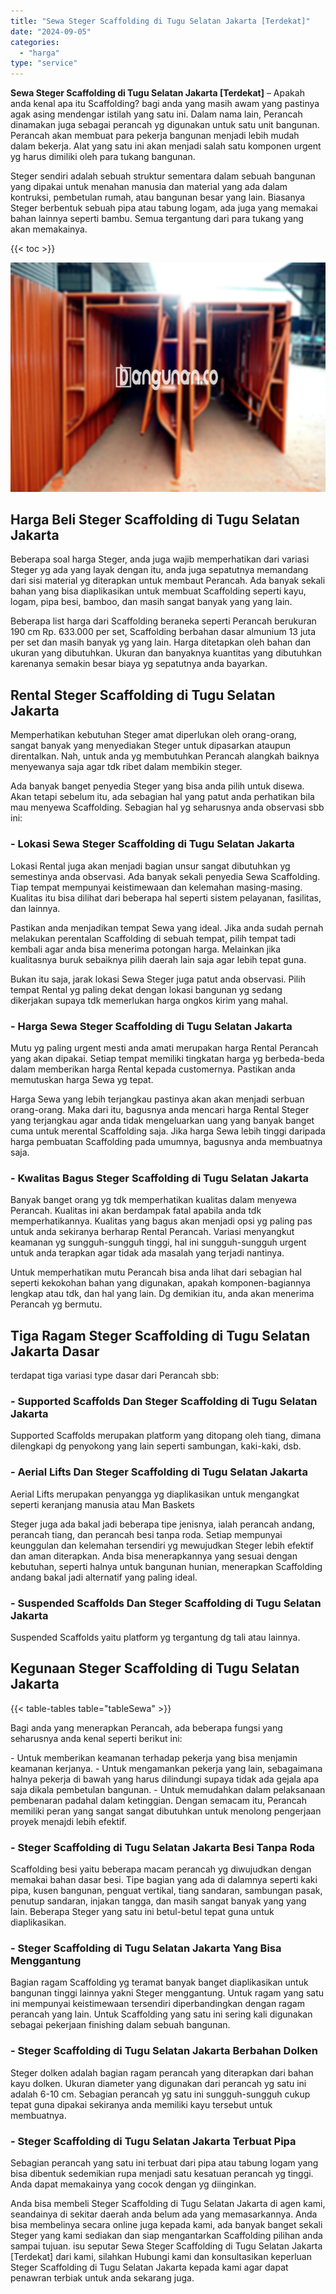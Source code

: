 ```yaml
---
title: "Sewa Steger Scaffolding di Tugu Selatan Jakarta [Terdekat]"
date: "2024-09-05"
categories: 
  - "harga"
type: "service"
---
```


**Sewa Steger Scaffolding di Tugu Selatan Jakarta \[Terdekat\]** – Apakah anda kenal apa itu Scaffolding? bagi anda yang masih awam yang pastinya agak asing mendengar istilah yang satu ini. Dalam nama lain, Perancah dinamakan juga sebagai perancah yg digunakan untuk satu unit bangunan. Perancah akan membuat para pekerja bangunan menjadi lebih mudah dalam bekerja. Alat yang satu ini akan menjadi salah satu komponen urgent yg harus dimiliki oleh para tukang bangunan.

Steger sendiri adalah sebuah struktur sementara dalam sebuah bangunan yang dipakai untuk menahan manusia dan material yang ada dalam kontruksi, pembetulan rumah, atau bangunan besar yang lain. Biasanya Steger berbentuk sebuah pipa atau tabung logam, ada juga yang memakai bahan lainnya seperti bambu. Semua tergantung dari para tukang yang akan memakainya.

{{< toc >}}

![Sewa Steger Scaffolding di Tugu Selatan Jakarta [Terdekat]](/images/sewa-scaffolding-steger-25.png)

## Harga Beli Steger Scaffolding di Tugu Selatan Jakarta

Beberapa soal harga Steger, anda juga wajib memperhatikan dari variasi Steger yg ada yang layak dengan itu, anda juga sepatutnya memandang dari sisi material yg diterapkan untuk membaut Perancah. Ada banyak sekali bahan yang bisa diaplikasikan untuk membuat Scaffolding seperti kayu, logam, pipa besi, bamboo, dan masih sangat banyak yang yang lain.

Beberapa list harga dari Scaffolding beraneka seperti Perancah berukuran 190 cm Rp. 633.000 per set, Scaffolding berbahan dasar almunium 13 juta per set dan masih banyak yg yang lain. Harga ditetapkan oleh bahan dan ukuran yang dibutuhkan. Ukuran dan banyaknya kuantitas yang dibutuhkan karenanya semakin besar biaya yg sepatutnya anda bayarkan.

## Rental Steger Scaffolding di Tugu Selatan Jakarta

Memperhatikan kebutuhan Steger amat diperlukan oleh orang-orang, sangat banyak yang menyediakan Steger untuk dipasarkan ataupun direntalkan. Nah, untuk anda yg membutuhkan Perancah alangkah baiknya menyewanya saja agar tdk ribet dalam membikin steger.

Ada banyak banget penyedia Steger yang bisa anda pilih untuk disewa. Akan tetapi sebelum itu, ada sebagian hal yang patut anda perhatikan bila mau menyewa Scaffolding. Sebagian hal yg seharusnya anda observasi sbb ini:

### \- Lokasi Sewa Steger Scaffolding di Tugu Selatan Jakarta

Lokasi Rental juga akan menjadi bagian unsur sangat dibutuhkan yg semestinya anda observasi. Ada banyak sekali penyedia Sewa Scaffolding. Tiap tempat mempunyai keistimewaan dan kelemahan masing-masing. Kualitas itu bisa dilihat dari beberapa hal seperti sistem pelayanan, fasilitas, dan lainnya.

Pastikan anda menjadikan tempat Sewa yang ideal. Jika anda sudah pernah melakukan perentalan Scaffolding di sebuah tempat, pilih tempat tadi kembali agar anda bisa menerima potongan harga. Melainkan jika kualitasnya buruk sebaiknya pilih daerah lain saja agar lebih tepat guna.

Bukan itu saja, jarak lokasi Sewa Steger juga patut anda observasi. Pilih tempat Rental yg paling dekat dengan lokasi bangunan yg sedang dikerjakan supaya tdk memerlukan harga ongkos kirim yang mahal.

### \- Harga Sewa Steger Scaffolding di Tugu Selatan Jakarta

Mutu yg paling urgent mesti anda amati merupakan harga Rental Perancah yang akan dipakai. Setiap tempat memiliki tingkatan harga yg berbeda-beda dalam memberikan harga Rental kepada customernya. Pastikan anda memutuskan harga Sewa yg tepat.

Harga Sewa yang lebih terjangkau pastinya akan akan menjadi serbuan orang-orang. Maka dari itu, bagusnya anda mencari harga Rental Steger yang terjangkau agar anda tidak mengeluarkan uang yang banyak banget cuma untuk merental Scaffolding saja. Jika harga Sewa lebih tinggi daripada harga pembuatan Scaffolding pada umumnya, bagusnya anda membuatnya saja.

### \- Kwalitas Bagus Steger Scaffolding di Tugu Selatan Jakarta

Banyak banget orang yg tdk memperhatikan kualitas dalam menyewa Perancah. Kualitas ini akan berdampak fatal apabila anda tdk memperhatikannya. Kualitas yang bagus akan menjadi opsi yg paling pas untuk anda sekiranya berharap Rental Perancah. Variasi menyangkut keamanan yg sungguh-sungguh tinggi, hal ini sungguh-sungguh urgent untuk anda terapkan agar tidak ada masalah yang terjadi nantinya.

Untuk memperhatikan mutu Perancah bisa anda lihat dari sebagian hal seperti kekokohan bahan yang digunakan, apakah komponen-bagiannya lengkap atau tdk, dan hal yang lain. Dg demikian itu, anda akan menerima Perancah yg bermutu.

## Tiga Ragam Steger Scaffolding di Tugu Selatan Jakarta Dasar

terdapat tiga variasi type dasar dari Perancah sbb:

### \- Supported Scaffolds Dan Steger Scaffolding di Tugu Selatan Jakarta

Supported Scaffolds merupakan platform yang ditopang oleh tiang, dimana dilengkapi dg penyokong yang lain seperti sambungan, kaki-kaki, dsb.

### \- Aerial Lifts Dan Steger Scaffolding di Tugu Selatan Jakarta

Aerial Lifts merupakan penyangga yg diaplikasikan untuk mengangkat seperti keranjang manusia atau Man Baskets

Steger juga ada bakal jadi beberapa tipe jenisnya, ialah perancah andang, perancah tiang, dan perancah besi tanpa roda. Setiap mempunyai keunggulan dan kelemahan tersendiri yg mewujudkan Steger lebih efektif dan aman diterapkan. Anda bisa menerapkannya yang sesuai dengan kebutuhan, seperti halnya untuk bangunan hunian, menerapkan Scaffolding andang bakal jadi alternatif yang paling ideal.

### \- Suspended Scaffolds Dan Steger Scaffolding di Tugu Selatan Jakarta

Suspended Scaffolds yaitu platform yg tergantung dg tali atau lainnya.

## Kegunaan Steger Scaffolding di Tugu Selatan Jakarta

{{< table-tables table="tableSewa" >}}

Bagi anda yang menerapkan Perancah, ada beberapa fungsi yang seharusnya anda kenal seperti berikut ini:

\- Untuk memberikan keamanan terhadap pekerja yang bisa menjamin keamanan kerjanya. - Untuk mengamankan pekerja yang lain, sebagaimana halnya pekerja di bawah yang harus dilindungi supaya tidak ada gejala apa saja dikala pembetulan bangunan. - Untuk memudahkan dalam pelaksanaan pembenaran padahal dalam ketinggian. Dengan semacam itu, Perancah memiliki peran yang sangat sangat dibutuhkan untuk menolong pengerjaan proyek menajdi lebih efektif.

### \- Steger Scaffolding di Tugu Selatan Jakarta Besi Tanpa Roda

Scaffolding besi yaitu beberapa macam perancah yg diwujudkan dengan memakai bahan dasar besi. Tipe bagian yang ada di dalamnya seperti kaki pipa, kusen bangunan, penguat vertikal, tiang sandaran, sambungan pasak, penutup sandaran, injakan tangga, dan masih sangat banyak yang yang lain. Beberapa Steger yang satu ini betul-betul tepat guna untuk diaplikasikan.

### \- Steger Scaffolding di Tugu Selatan Jakarta Yang Bisa Menggantung

Bagian ragam Scaffolding yg teramat banyak banget diaplikasikan untuk bangunan tinggi lainnya yakni Steger menggantung. Untuk ragam yang satu ini mempunyai keistimewaan tersendiri diperbandingkan dengan ragam perancah yang lain. Untuk Scaffolding yang satu ini sering kali digunakan sebagai pekerjaan finishing dalam sebuah bangunan.

### \- Steger Scaffolding di Tugu Selatan Jakarta Berbahan Dolken

Steger dolken adalah bagian ragam perancah yang diterapkan dari bahan kayu dolken. Ukuran diameter yang digunakan dari perancah yg satu ini adalah 6-10 cm. Sebagian perancah yg satu ini sungguh-sungguh cukup tepat guna dipakai sekiranya anda memiliki kayu tersebut untuk membuatnya.

### \- Steger Scaffolding di Tugu Selatan Jakarta Terbuat Pipa

Sebagian perancah yang satu ini terbuat dari pipa atau tabung logam yang bisa dibentuk sedemikian rupa menjadi satu kesatuan perancah yg tinggi. Anda dapat memakainya yang cocok dengan yg diinginkan.

Anda bisa membeli Steger Scaffolding di Tugu Selatan Jakarta di agen kami, seandainya di sekitar daerah anda belum ada yang memasarkannya. Anda bisa membelinya secara online juga kepada kami, ada banyak banget sekali Steger yang kami sediakan dan siap mengantarkan Scaffolding pilihan anda sampai tujuan. isu seputar Sewa Steger Scaffolding di Tugu Selatan Jakarta \[Terdekat\] dari kami, silahkan Hubungi kami dan konsultasikan keperluan Steger Scaffolding di Tugu Selatan Jakarta kepada kami agar dapat penawran terbiak untuk anda sekarang juga.
